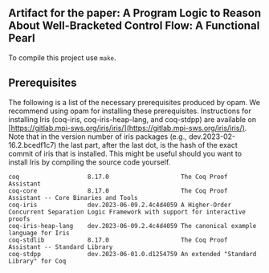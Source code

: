 Artifact for the paper: A Program Logic to Reason About Well-Bracketed Control Flow: A Functional Pearl
-------------------

To compile this project use `make`.

## Prerequisites

The following is a list of the necessary prerequisites produced by opam.
We recommend using opam for installing these prerequisites.
Instructions for installing Iris (coq-iris, coq-iris-heap-lang, and coq-stdpp) are available on [https://gitlab.mpi-sws.org/iris/iris/](https://gitlab.mpi-sws.org/iris/iris/).
Note that in the version number of iris packages (e.g., dev.2023-02-16.2.bcedf1c7) the last part, after the last dot, is the hash of the exact commit of iris that is installed.
This might be useful should you want to install Iris by compiling the source code yourself.

```
coq                   8.17.0                    The Coq Proof Assistant
coq-core              8.17.0                    The Coq Proof Assistant -- Core Binaries and Tools
coq-iris              dev.2023-06-09.2.4c4d4059 A Higher-Order Concurrent Separation Logic Framework with support for interactive proofs
coq-iris-heap-lang    dev.2023-06-09.2.4c4d4059 The canonical example language for Iris
coq-stdlib            8.17.0                    The Coq Proof Assistant -- Standard Library
coq-stdpp             dev.2023-06-01.0.d1254759 An extended "Standard Library" for Coq
```
